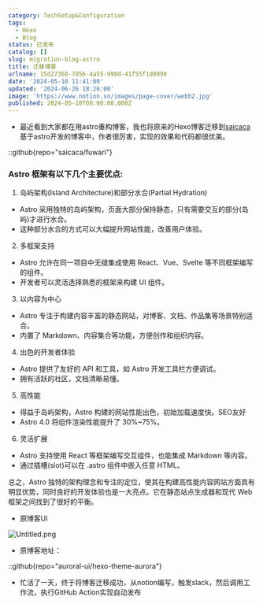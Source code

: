 ```yaml
---
category: TechSetup&Configuration
tags:
  - Hexo
  - Blog
status: 已发布
catalog: []
slug: migration-blog-astro
title: 迁移博客
urlname: 15d27368-7d56-4a55-998d-41f55f1d0998
date: '2024-05-10 11:41:00'
updated: '2024-06-26 18:26:00'
image: 'https://www.notion.so/images/page-cover/webb2.jpg'
published: 2024-05-10T08:00:00.000Z
---
```

- 最近看到大家都在用astro重构博客，我也将原来的Hexo博客迁移到[saicaca](https://github.com/saicaca/fuwari)基于astro开发的博客中，作者很厉害，实现的效果和代码都很优美。

::github{repo="saicaca/fuwari"}


### Astro 框架有以下几个主要优点:



1. 岛屿架构(Island Architecture)和部分水合(Partial Hydration)
- Astro 采用独特的岛屿架构，页面大部分保持静态，只有需要交互的部分(岛屿)才进行水合。
- 这种部分水合的方式可以大幅提升网站性能，改善用户体验。

2. 多框架支持
- Astro 允许在同一项目中无缝集成使用 React、Vue、Svelte 等不同框架编写的组件。
- 开发者可以灵活选择熟悉的框架来构建 UI 组件。

3. 以内容为中心
- Astro 专注于构建内容丰富的静态网站，对博客、文档、作品集等场景特别适合。
- 内置了 Markdown、内容集合等功能，方便创作和组织内容。

4. 出色的开发者体验
- Astro 提供了友好的 API 和工具，如 Astro 开发工具栏方便调试。
- 拥有活跃的社区，文档清晰易懂。

5. 高性能
- 得益于岛屿架构，Astro 构建的网站性能出色，初始加载速度快。SEO友好
- Astro 4.0 将组件渲染性能提升了 30%~75%。

6. 灵活扩展
- Astro 支持使用 React 等框架编写交互组件，也能集成 Markdown 等内容。
- 通过插槽(slot)可以在 .astro 组件中嵌入任意 HTML。

总之，Astro 独特的架构理念和专注的定位，使其在构建高性能内容网站方面具有明显优势，同时良好的开发体验也是一大亮点。它在静态站点生成器和现代 Web 框架之间找到了很好的平衡。

- 原博客UI

![Untitled.png](https://prod-files-secure.s3.us-west-2.amazonaws.com/5d24fe63-e567-4804-86f9-9fdc62e13082/3d59c350-432a-4fb6-a08f-0638fef2026e/Untitled.png?X-Amz-Algorithm=AWS4-HMAC-SHA256&X-Amz-Content-Sha256=UNSIGNED-PAYLOAD&X-Amz-Credential=ASIAZI2LB466WWMPTZMA%2F20250311%2Fus-west-2%2Fs3%2Faws4_request&X-Amz-Date=20250311T213220Z&X-Amz-Expires=3600&X-Amz-Security-Token=IQoJb3JpZ2luX2VjEGUaCXVzLXdlc3QtMiJHMEUCIEP739eSCbdGgaD2cE1mgQNfgC4MOtRywpm0qJsqTX8XAiEAiv73Up1fKPFHpFPYW3bBpgrZEiuwlWAcJtDAXAyz170qiAQIrv%2F%2F%2F%2F%2F%2F%2F%2F%2F%2FARAAGgw2Mzc0MjMxODM4MDUiDIhTJQsb5O%2Ftkpr%2B%2FSrcA61IpvZlajJa%2FlCmSjg7i3mYaZKVKw%2Ftccdu9kRjb6lxp1q9%2BVuEBMDeLZ6gXbHk5VaNcz%2F%2FnVImCBPqu2dgD8R%2B01WQIooKR2KhBmHE%2FppmzyFM4uNeZRkTtC3xqWJgx6XPM2Tru6HUs7zuUndPmx%2B6vz8HrmRbxYVI%2Bqr1dBtBXuybXhCIdYmQFb1HyLN9CqWyt5ZI1hzLNITq3lhlEbcrlFPMZOE1k2ZoJZ3u6rXpVPIXFZpfU5XQihKkOr3O3RgSaviLema8nXaHI38abtpz97YJC3%2FhbUDysXfAfJ0p5kUatpaXXjdHtSe0%2B%2Fo8sm%2BZ%2F2FtK11j3Qf3P3HwuejikU%2Byj4N34cMUtIHp7SX%2FSkBb33qJ8oJSbCo1zjVWU5SMLfvXjj4YTCX68i6BuPUKSef%2F4sn3iK5cFiCa7M6joNtJ%2BmD2KERFaORiM6DYvQPMqK6Dv%2FE2Uu1BZAwQUhRpuSyD4hoyXs%2BczUSkw%2Bj7vBbcAp0YDaBUzm%2FB6mG14jdzj0t26rXjZH20Hqr9ghV9KGVesmvNdwAq4zwOevjuPDJvkEoX6L%2BfpkaJDOhIjAUVlbzklLoOL%2Bc8FP6vHdetq92yMfZc0XTOo0o5%2FeE9tO%2BuyVN8LnH1o5mNMOLQwr4GOqUBdl4N2rYSHVWp1%2BrEiLK4CkYY0xkBCq43bEcRAEImgzl00Zr429HQSnRyo5cj2j5x10pw7fxQIGvt6DK1sTl8jpzpEp9IxEHFOExrDnr2158qXhS%2FLzz6soOCmTgatYmr43VeWKb%2B0YQvfczpKE1%2BBAVupik%2B8Y0w5H9xea28JvgLT%2BGfNOFJIQrYENxcEhkoGmi%2F6XZDFT2VpDuajOMnNH5783hY&X-Amz-Signature=4ea8a592f80354d740a07773a62bc3d6eb39ced72e5c9bd8c46b5293045be4af&X-Amz-SignedHeaders=host&x-id=GetObject)

- 原博客地址：

::github{repo="auroral-ui/hexo-theme-aurora"}

- 忙活了一天，终于将博客迁移成功，从notion编写，触发slack，然后调用工作流，执行GitHub Action实现自动发布
